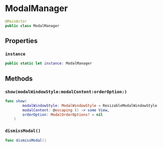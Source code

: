 # ModalManager

``` swift
@MainActor
public class ModalManager 
```

## Properties

### `instance`

``` swift
public static let instance: ModalManager 
```

## Methods

### `show(modalWindowStyle:modalContent:orderOption:)`

``` swift
func show(
        modalWindowStyle: ModalWindowStyle = ResizableModalWindowStyle(),
        modalContent: @escaping () -> some View,
        orderOption: ModalOrderOptions? = nil
    ) 
```

### `dismissModal()`

``` swift
func dismissModal() 
```

